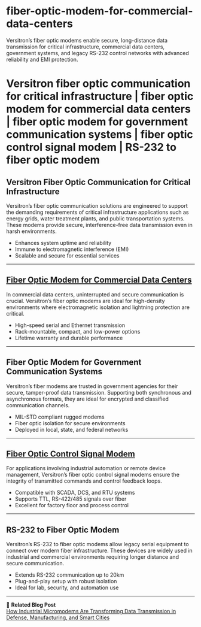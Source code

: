# fiber-optic-modem-for-commercial-data-centers
Versitron’s fiber optic modems enable secure, long-distance data transmission for critical infrastructure, commercial data centers, government systems, and legacy RS-232 control networks with advanced reliability and EMI protection.

# Versitron fiber optic communication for critical infrastructure | fiber optic modem for commercial data centers | fiber optic modem for government communication systems | fiber optic control signal modem | RS-232 to fiber optic modem

## Versitron Fiber Optic Communication for Critical Infrastructure

Versitron’s fiber optic communication solutions are engineered to support the demanding requirements of critical infrastructure applications such as energy grids, water treatment plants, and public transportation systems. These modems provide secure, interference-free data transmission even in harsh environments.

- Enhances system uptime and reliability  
- Immune to electromagnetic interference (EMI)  
- Scalable and secure for essential services  

---

## [Fiber Optic Modem for Commercial Data Centers](https://www.versitron.com/products/industrial-fiber-optic-micromodems-m82xxd)

In commercial data centers, uninterrupted and secure communication is crucial. Versitron’s fiber optic modems are ideal for high-density environments where electromagnetic isolation and lightning protection are critical.

- High-speed serial and Ethernet transmission  
- Rack-mountable, compact, and low-power options  
- Lifetime warranty and durable performance  

---

## Fiber Optic Modem for Government Communication Systems

Versitron’s fiber modems are trusted in government agencies for their secure, tamper-proof data transmission. Supporting both synchronous and asynchronous formats, they are ideal for encrypted and classified communication channels.

- MIL-STD compliant rugged modems  
- Fiber optic isolation for secure environments  
- Deployed in local, state, and federal networks  

---

## [Fiber Optic Control Signal Modem](https://www.versitron.com/products/industrial-fiber-optic-micromodems-m62xxd)

For applications involving industrial automation or remote device management, Versitron’s fiber optic control signal modems ensure the integrity of transmitted commands and control feedback loops.

- Compatible with SCADA, DCS, and RTU systems  
- Supports TTL, RS-422/485 signals over fiber  
- Excellent for factory floor and process control  

---

## RS-232 to Fiber Optic Modem

Versitron’s RS-232 to fiber optic modems allow legacy serial equipment to connect over modern fiber infrastructure. These devices are widely used in industrial and commercial environments requiring longer distance and secure communication.

- Extends RS-232 communication up to 20km  
- Plug-and-play setup with robust isolation  
- Ideal for lab, security, and automation use  

---

📘 **Related Blog Post**  
[How Industrial Micromodems Are Transforming Data Transmission in Defense, Manufacturing, and Smart Cities](https://www.versitron.com/blogs/post/how-industrial-micromodems-are-transforming-data-transmission-in-defense-manufacturing-and-smart-cities)
